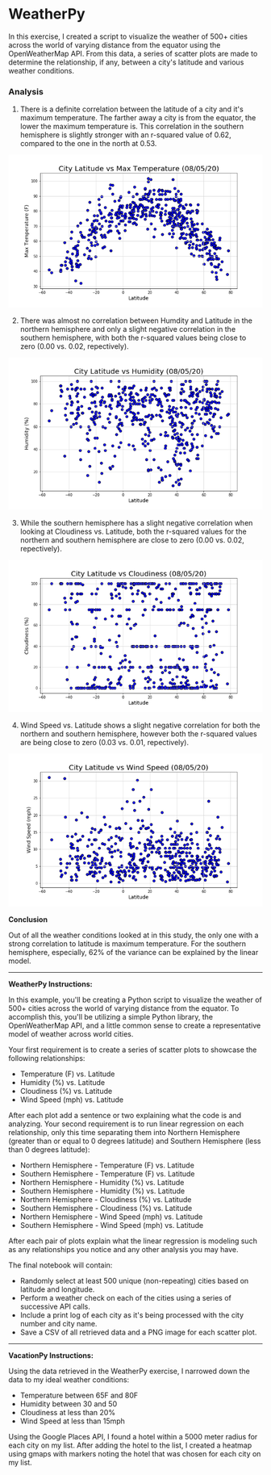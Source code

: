 # WeatherPy

In this exercise, I created a script to visualize the weather of 500+ cities across the world of varying distance from the equator using the OpenWeatherMap API. From this data, a series of scatter plots are made to determine the relationship, if any, between a city's latitude and various weather conditions.

### Analysis

1. There is a definite correlation between the latitude of a city and it's maximum temperature. The farther away a city is from the equator, the lower the maximum temperature is. This correlation in the southern hemisphere is slightly stronger with an r-squared value of 0.62, compared to the one in the north at 0.53.

![Max Temperature vs Latitude](WeatherPy/images/lat_vs_temp.png)


2. There was almost no correlation between Humdity and Latitude in the northern hemisphere and only a slight negative correlation in the southern hemisphere, with both the r-squared values being close to zero (0.00 vs. 0.02, repectively).

![Humidity vs Latitude](WeatherPy/images/lat_vs_humidity.png)


3. While the southern hemisphere has a slight negative correlation when looking at Cloudiness vs. Latitude, both the r-squared values for the northern and southern hemisphere are close to zero (0.00 vs. 0.02, repectively).

![Cloudiness vs Latitude](WeatherPy/images/lat_vs_cloudiness.png)


4. Wind Speed vs. Latitude shows a slight negative correlation for both the northern and southern hemisphere, however both the r-squared values are being close to zero (0.03 vs. 0.01, repectively).

![Wind Speed vs Latitude](WeatherPy/images/lat_vs_wind_speed.png)

**Conclusion**

Out of all the weather conditions looked at in this study, the only one with a strong correlation to latitude is maximum temperature. For the southern hemisphere, especially, 62% of the variance can be explained by the linear model. 

------------------------------------
**WeatherPy Instructions:**

In this example, you'll be creating a Python script to visualize the weather of 500+ cities across the world of varying distance from the equator. To accomplish this, you'll be utilizing a simple Python library, the OpenWeatherMap API, and a little common sense to create a representative model of weather across world cities.

Your first requirement is to create a series of scatter plots to showcase the following relationships:

* Temperature (F) vs. Latitude
* Humidity (%) vs. Latitude
* Cloudiness (%) vs. Latitude
* Wind Speed (mph) vs. Latitude

After each plot add a sentence or two explaining what the code is and analyzing.
Your second requirement is to run linear regression on each relationship, only this time separating them into Northern Hemisphere (greater than or equal to 0 degrees latitude) and Southern Hemisphere (less than 0 degrees latitude):

* Northern Hemisphere - Temperature (F) vs. Latitude
* Southern Hemisphere - Temperature (F) vs. Latitude
* Northern Hemisphere - Humidity (%) vs. Latitude
* Southern Hemisphere - Humidity (%) vs. Latitude
* Northern Hemisphere - Cloudiness (%) vs. Latitude
* Southern Hemisphere - Cloudiness (%) vs. Latitude
* Northern Hemisphere - Wind Speed (mph) vs. Latitude
* Southern Hemisphere - Wind Speed (mph) vs. Latitude

After each pair of plots explain what the linear regression is modeling such as any relationships you notice and any other analysis you may have.

The final notebook will contain:

* Randomly select at least 500 unique (non-repeating) cities based on latitude and longitude.
* Perform a weather check on each of the cities using a series of successive API calls.
* Include a print log of each city as it's being processed with the city number and city name.
* Save a CSV of all retrieved data and a PNG image for each scatter plot.

------------------------------------
**VacationPy Instructions:**

Using the data retrieved in the WeatherPy exercise, I narrowed down the data to my ideal weather conditions:

* Temperature between 65F and 80F
* Humidity between 30 and 50
* Cloudiness at less than 20%
* Wind Speed at less than 15mph

Using the Google Places API, I found a hotel within a 5000 meter radius for each city on my list. After adding the hotel to the list, I created a heatmap using gmaps with markers noting the hotel that was chosen for each city on my list.